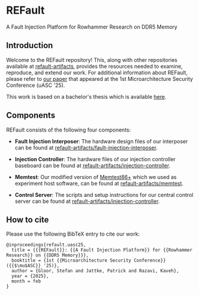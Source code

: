 # REFault
A Fault Injection Platform for Rowhammer Research on DDR5 Memory

## Introduction
Welcome to the REFault repository!
This, along with other repositories available at [refault-artifacts](https://github.com/refault-artifacts), provides the resources needed to examine, reproduce, and extend our work. For additional information about REFault, please refer to [our paper](https://comsec.ethz.ch/wp-content/files/refault_uasc25.pdf) that appeared at the 1st Microarchitecture Security Conference (uASC '25).

This work is based on a bachelor's thesis which is available [here](https://www.research-collection.ethz.ch/handle/20.500.11850/722911).

## Components
REFault consists of the following four components:

- **Fault Injection Interposer**: The hardware design files of our interposer can be found at [refault-artifacts/fault-injection-interposer](https://github.com/refault-artifacts/fault-injection-interposer).

- **Injection Controller**: The hardware files of our injection controller baseboard can be found at [refault-artifacts/injection-controller](https://github.com/refault-artifacts/injection-controller).

- **Memtest**: Our modified version of [Memtest86+](https://github.com/memtest86plus/memtest86plus) which we used as experiment host software,
can be found at [refault-artifacts/memtest](https://github.com/refault-artifacts/memtest).

- **Control Server**: The scripts and setup instructions for our central control server can be found at [refault-artifacts/injection-controller](https://github.com/refault-artifacts/control-server).

## How to cite

Please use the following BibTeX entry to cite our work:

```
@inproceedings{refault.uasc25,
  title = {{{REFault}}: {{A Fault Injection Platform}} for {{Rowhammer Research}} on {{DDR5 Memory}}},
  booktitle = {1st {{Microarchitecture Security Conference}} ({{$\mu$ASC}} '25)},
  author = {Gloor, Stefan and Jattke, Patrick and Razavi, Kaveh},
  year = {2025},
  month = feb
}
```
